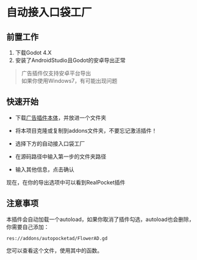 # 自动接入口袋工厂

## 前置工作
1. 下载Godot 4.X  
2. 安装了AndroidStudio且Godot的安卓导出正常  

> 广告插件仅支持安卓平台导出  
> 如果你使用Windows7，有可能出现问题

## 快速开始

- 下载[广告插件本体](https://github.com/Abab-bk/FlowerAD)，并放进一个文件夹  

- 将本项目克隆或复制到addons文件夹，不要忘记激活插件！  

- 选择下方的自动接入口袋工厂  

- 在源码路径中输入第一步的文件夹路径  

- 输入其他信息，点击确认  

现在，在你的导出选项中可以看到RealPocket插件

## 注意事项  

本插件会自动加载一个autoload，如果你取消了插件勾选，autoload也会删除，你需要自己添加：  

``` res://addons/autopocketad/FlowerAD.gd ```

您可以查看这个文件，使用其中的函数。
